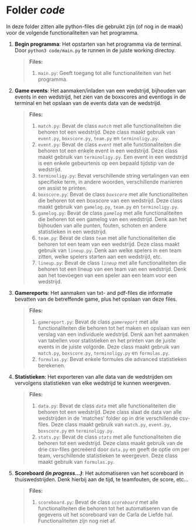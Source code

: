 # Folder *code*

In deze folder zitten alle python-files die gebruikt zijn (of nog in de maak) voor de volgende functionaliteiten van het programma.

1. **Begin programma**: 
   Het opstarten van het programma via de terminal. Door `python3 code/main.py` te runnen in de juiste working directoy. 

    > **Files:**
    > 1. `main.py`: Geeft toegang tot alle functionaliteiten van het programma. 
   
2. **Game events**: 
   Het aanmaken/inladen van een wedstrijd, bijhouden van events in een wedstrijd, het zien van de boxscores and eventlogs in de terminal en het opslaan van de events data van de wedstrijd.

    > **Files:**
    > 1. `match.py`: Bevat de class *`match`* met alle functionaliteiten die behoren tot een wedstrijd. Deze class maakt gebruik van `event.py`, `boxscore.py`, `team.py` en `terminoligy.py`.
    > 2. `event.py`: Bevat de class *`event`* met alle functionaliteiten die behoren tot een enkele event in een wedstrijd. Deze class maakt gebruik van `terminoligy.py`. Een event in een wedstrijd is een enkele gebeurtenis op een bepaald tijdstip van de wedstrijd.
    > 3. `terminoligy.py`: Bevat verschillende string vertalingen van een specifieke term, in andere woorden, verschillende manieren om assist te printen.
    > 4. `boxscore.py`: Bevat de class *`boxscore`* met alle functionaliteiten die behoren tot een boxscore van een wedstrijd. Deze class maakt gebruik van `gamelog.py`, `team.py` en `terminoligy.py`. 
    > 5. `gamelog.py`: Bevat de class *`gamelog`* met alle functionaliteiten die behoren tot een gamelog van een wedstrijd. Denk aan het bijhouden van alle punten, fouten, schoten en andere statistieken in een wedstrijd.
    > 6. `team.py`: Bevat de class *`team`* met alle functionaliteiten die behoren tot een team van een wedstrijd. Deze class maakt gebruik van `lineup.py`. Denk aan welke spelers in een team zitten, welke spelers starten aan een wedstrijd, etc.
    > 7. `lineup.py`: Bevat de class *`lineup`* met alle functionaliteiten die behoren tot een lineup van een team van een wedstrijd. Denk aan het toevoegen van een speler aan een team voor een wedstrijd.

3. **Gamereports**: 
    Het aanmaken van txt- and pdf-files die informatie bevatten van de betreffende game, plus het opslaan van deze files.

    > **Files:**
    > 1. `gamereport.py`: Bevat de class *`gamereport`* met alle functionaliteiten die behoren tot het maken en opslaan van een verslag van een individuele wedstrijd. Denk aan het aanmaken van tabellen voor statistieken en het printen van de juiste events in de juiste volgorde. Deze class maakt gebruik van `match.py`, `boxscore.py`, `terminoligy.py` en `formulas.py`. 
    > 2. `formulas.py`: Bevat enkele formules die advanced statistieken berekenen.

4. **Statistieken**: 
    Het exporteren van alle data van de wedstrijden om vervolgens statistieken van elke wedstrijd te kunnen weergeven.

    > **Files:**
    > 1. `data.py`: Bevat de class *`data`* met alle functionaliteiten die behoren tot een wedstrijd. Deze class slaat de data van alle wedstrijden in de 'matches' folder op in drie verschillende csv-files. Deze class maakt gebruik van `match.py`, `event.py`, `boxscore.py` en `terminoligy.py`.
    > 2. `stats.py`: Bevat de class *`stats`* met alle functionaliteiten die behoren tot een wedstrijd. Deze class maakt gebruik van de drie csv-files gecreëerd door `data.py` en geeft de optie om per team, verschillende statistieken te weergeven. Deze class maakt gebruik van `formulas.py`.

5. **Scoreboard *(in progress...)***: 
   Het automatiseren van het scoreboard in thuiswedstrijden. Denk hierbij aan de tijd, te teamfouten, de score, etc...

    > **Files:**
    > 1. `scoreboard.py`: Bevat de class *`scoreboard`* met alle functionaliteiten die behoren tot het automatiseren van de gegevens uit het scoreboard van de Carla de Liefde hal. Functionaliteiten zijn nog niet af.
